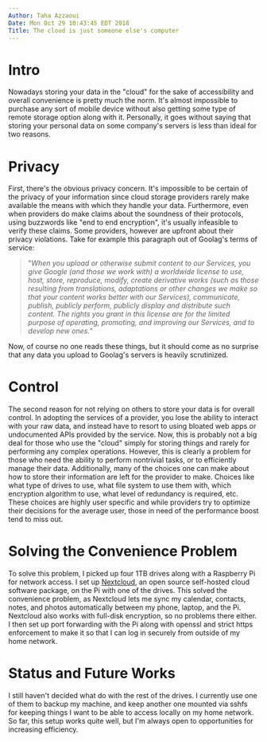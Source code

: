 ```yaml
---
Author: Taha Azzaoui
Date: Mon Oct 29 10:43:45 EDT 2018
Title: The cloud is just someone else's computer
---
```


# Intro 
Nowadays storing your data in the "cloud" for the sake of accessibility and
overall convenience is pretty much the norm. It's almost impossible to purchase
any sort of mobile device without also getting some type of remote storage
option along with it. Personally, it goes without saying that storing your
personal data on some company's servers is less than ideal for two reasons. 

# Privacy
First, there's the obvious privacy concern. It's impossible to be certain of
the privacy of your information since cloud storage providers rarely make
available the means with which they handle your data. Furthermore, even when
providers do make claims about the soundness of their protocols, using
buzzwords like "end to end encryption", it's usually infeasible to verify
these claims. Some providers, however are upfront about their privacy violations.
Take for example this paragraph out of Goolag's terms of service:

> "*When you upload or otherwise submit content to our Services, you give Google
> (and those we work with) a worldwide license to use, host, store, reproduce,
> modify, create derivative works (such as those resulting from translations,
> adaptations or other changes we make so that your content works better with our
> Services), communicate, publish, publicly perform, publicly display and
> distribute such content. The rights you grant in this license are for the
> limited purpose of operating, promoting, and improving our Services, and to
> develop new ones.*"

Now, of course no one reads these things, but it should come as no surprise that
any data you upload to Goolag's servers is heavily scrutinized.

# Control
The second reason for not relying on others to store your data is for overall
control. In adopting the services of a provider, you lose the ability to
interact with your raw data, and instead have to resort to using bloated web
apps or undocumented APIs provided by the service. Now, this is probably not a big deal for
those who use the "cloud" simply for storing things and rarely for performing any
complex operations. However, this is clearly a problem for those who need the ability to perform
nontrivial tasks, or to efficiently manage their data. Additionally, many of the
choices one can make about how to store their information are left for the
provider to make. Choices like what type of drives to use, what file system to
use them with, which encryption algorithm to use, what level of redundancy is
required, etc. These choices are highly user specific and while providers try to
optimize their decisions for the average user, those in need of the performance boost tend
to miss out.

# Solving the Convenience Problem
To solve this problem, I picked up four 1TB drives along with a Raspberry Pi for network access. 
I set up [Nextcloud](https://nextcloud.com), an open source self-hosted cloud software package, 
on the Pi with one of the drives. This solved the convenience problem, as Nextcloud lets me 
sync my calendar, contacts, notes, and photos automatically between my phone, laptop, and the Pi.
Nextcloud also works with full-disk encryption, so no problems there either. I
then set up port forwarding with the Pi along with openssl and strict https enforcement to make it
so that I can log in securely from outside of my home network.

# Status and Future Works
I still haven't decided what do with the rest of the drives. I currently use one of
them to backup my machine, and keep another one mounted via sshfs for keeping things 
I want to be able to access locally on my home network. So far, this setup works
quite well, but I'm always open to opportunities for increasing efficiency.  
